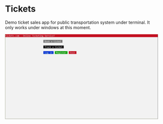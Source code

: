 # Tickets
Demo ticket sales app for public transportation system under terminal. It only works under windows at this moment.

![Demo](Image/demo.webp)
